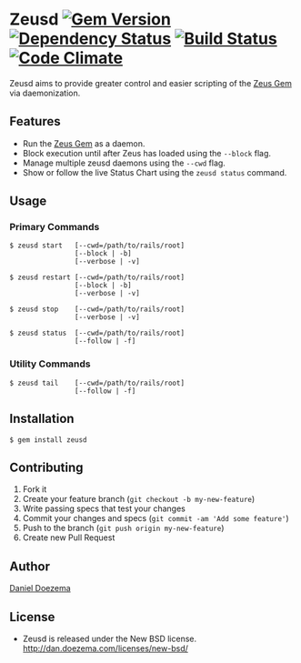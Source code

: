 # Zeusd [![Gem Version](https://badge.fury.io/rb/zeusd.png)](http://badge.fury.io/rb/zeusd) [![Dependency Status](https://gemnasium.com/veloper/zeusd.png)](https://gemnasium.com/veloper/zeusd) [![Build Status](https://travis-ci.org/veloper/zeusd.png?branch=master)](https://travis-ci.org/veloper/zeusd) [![Code Climate](https://codeclimate.com/github/veloper/zeusd.png)](https://codeclimate.com/github/veloper/zeusd)

Zeusd aims to provide greater control and easier scripting of the [Zeus Gem](https://github.com/burke/zeus) via daemonization.

## Features

* Run the [Zeus Gem](https://github.com/burke/zeus) as a daemon.
* Block execution until after Zeus has loaded using the `--block` flag.
* Manage multiple zeusd daemons using the `--cwd` flag.
* Show or follow the live Status Chart using the `zeusd status` command.

## Usage

### Primary Commands

```
$ zeusd start   [--cwd=/path/to/rails/root]
                [--block | -b]
                [--verbose | -v]

$ zeusd restart [--cwd=/path/to/rails/root]
                [--block | -b]
                [--verbose | -v]

$ zeusd stop    [--cwd=/path/to/rails/root]
                [--verbose | -v]

$ zeusd status  [--cwd=/path/to/rails/root]
                [--follow | -f]
```

### Utility Commands

```
$ zeusd tail    [--cwd=/path/to/rails/root]
                [--follow | -f]
```

## Installation

```
$ gem install zeusd
```

## Contributing

1. Fork it
2. Create your feature branch (`git checkout -b my-new-feature`)
3. Write passing specs that test your changes
3. Commit your changes and specs (`git commit -am 'Add some feature'`)
4. Push to the branch (`git push origin my-new-feature`)
5. Create new Pull Request

## Author

[Daniel Doezema](http://dan.doezema.com)

## License

* Zeusd is released under the New BSD license. http://dan.doezema.com/licenses/new-bsd/
